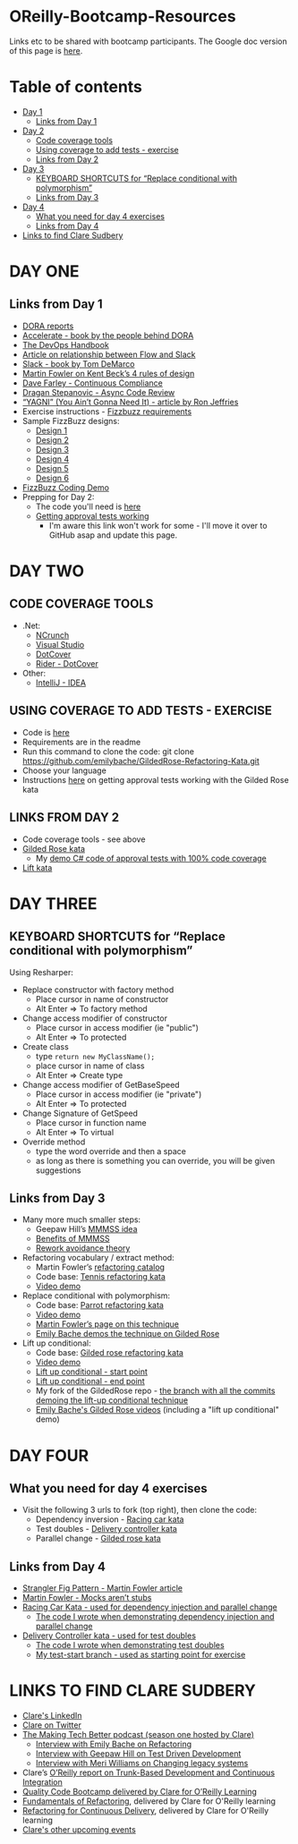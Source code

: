 # OReilly-Bootcamp-Resources
Links etc to be shared with bootcamp participants. The Google doc version of this page is [here](https://docs.google.com/document/d/1-R4NSu679ymbXBneWmib8HC4viaGqmkLzGGPu9ITSOE/edit?usp=sharing).

# Table of contents
- [Day 1](#day-one)
  - [Links from Day 1](#links-from-day-1)
- [Day 2](#day-two)
  - [Code coverage tools](#code-coverage-tools)
  - [Using coverage to add tests - exercise](#using-coverage-to-add-tests---exercise)
  - [Links from Day 2](#links-from-day-2)
- [Day 3](#day-three)
  - [KEYBOARD SHORTCUTS for “Replace conditional with polymorphism”](#keyboard-shortcuts-for-replace-conditional-with-polymorphism)
  - [Links from Day 3](#links-from-day-3)
- [Day 4](#day-four)
  - [What you need for day 4 exercises](#what-you-need-for-day-4-exercises)
  - [Links from Day 4](#links-from-day-4)
- [Links to find Clare Sudbery](#links-to-find-clare-sudbery)

# DAY ONE

## Links from Day 1

- [DORA reports](https://www.devops-research.com/research.html)
- [Accelerate - book by the people behind DORA](https://itrevolution.com/book/accelerate/)
- [The DevOps Handbook](https://learning.oreilly.com/library/view/the-devops-handbook/9781457191381/)
- [Article on relationship between Flow and Slack](https://www.sitepoint.com/we-simulated-waterfall-kanban-scrum-which-works-best/)
- [Slack - book by Tom DeMarco](https://www.penguinrandomhouse.com/books/39276/slack-by-tom-demarco/)
- [Martin Fowler on Kent Beck’s 4 rules of design](https://martinfowler.com/bliki/BeckDesignRules.html)
- [Dave Farley - Continuous Compliance](https://www.davefarley.net/?p=285)
- [Dragan Stepanovic - Async Code Review](https://www.infoq.com/articles/co-creation-patterns-software-development/)
- [“YAGNI” (You Ain’t Gonna Need It) - article by Ron Jeffries](https://ronjeffries.com/xprog/articles/practices/pracnotneed/)
- Exercise instructions - [Fizzbuzz requirements](https://www.sammancoaching.org/kata_descriptions/fizzbuzz.html)
- Sample FizzBuzz designs:
  - [Design 1](https://github.com/emilybache/FizzBuzzKata-Samples/blob/master/java/src/main/java/codingdojo/Fizzbuzz1.java)
  - [Design 2](https://github.com/emilybache/FizzBuzzKata-Samples/blob/master/java/src/main/java/codingdojo/Fizzbuzz2.java)
  - [Design 3](https://github.com/emilybache/FizzBuzzKata-Samples/blob/master/java/src/main/java/codingdojo/Fizzbuzz3.java)
  - [Design 4](https://github.com/emilybache/FizzBuzzKata-Samples/blob/master/java/src/main/java/codingdojo/Fizzbuzz4.java)
  - [Design 5](https://github.com/emilybache/FizzBuzzKata-Samples/blob/master/java/src/main/java/codingdojo/Fizzbuzz5.java)
  - [Design 6](https://github.com/emilybache/FizzBuzzKata-Samples/blob/master/java/src/main/java/codingdojo/Fizzbuzz6.java)
- [FizzBuzz Coding Demo](https://vimeo.com/813994444/d6a81e4275)
- Prepping for Day 2: 
  - The code you'll need is [here](https://github.com/emilybache/GildedRose-Refactoring-Kata)
  - [Getting approval tests working](/gilded-rose-approvals.md)
    - I'm aware this link won't work for some - I'll move it over to GitHub asap and update this page.
 
# DAY TWO 

## CODE COVERAGE TOOLS
- .Net:
  - [NCrunch](https://www.ncrunch.net/)
  - [Visual Studio](https://learn.microsoft.com/en-us/visualstudio/test/using-code-coverage-to-determine-how-much-code-is-being-tested?view=vs-2022&tabs=csharp)
  - [DotCover](https://www.jetbrains.com/dotcover)
  - [Rider - DotCover](https://www.jetbrains.com/help/rider/Settings_DotCover.html)
- Other:
  - [IntelliJ - IDEA](https://www.jetbrains.com/help/idea/code-coverage.html)

## USING COVERAGE TO ADD TESTS - EXERCISE 
- Code is [here](https://github.com/emilybache/GildedRose-Refactoring-Kata) 
- Requirements are in the readme
- Run this command to clone the code: git clone https://github.com/emilybache/GildedRose-Refactoring-Kata.git
- Choose your language
- Instructions [here](/gilded-rose-approvals.md) on getting approval tests working with the Gilded Rose kata

## LINKS FROM DAY 2
- Code coverage tools - see above
- [Gilded Rose kata](https://github.com/emilybache/GildedRose-Refactoring-Kata)
  - My [demo C# code of approval tests with 100% code coverage](https://github.com/claresudbery/GildedRose-Refactoring-Kata/tree/coverage-demo-complete)
- [Lift kata](https://github.com/emilybache/Lift-Kata/)

# DAY THREE

## KEYBOARD SHORTCUTS for “Replace conditional with polymorphism”

Using Resharper:

- Replace constructor with factory method
    - Place cursor in name of constructor
    - Alt Enter => To factory method
- Change access modifier of constructor
    - Place cursor in access modifier (ie "public")
    - Alt Enter => To protected
- Create class
    - type `return new MyClassName();`
    - place cursor in name of class
    - Alt Enter => Create type
- Change access modifier of GetBaseSpeed
    - Place cursor in access modifier (ie "private")
    - Alt Enter => To protected
- Change Signature of GetSpeed
    - Place cursor in function name
    - Alt Enter => To virtual
- Override method
    - type the word override and then a space
    - as long as there is something you can override, you will be given suggestions

## Links from Day 3

- Many more much smaller steps:
    - Geepaw Hill’s [MMMSS idea](https://www.geepawhill.org/2021/09/29/many-more-much-smaller-steps-first-sketch/)
    - [Benefits of MMMSS](https://www.geepawhill.org/2021/11/16/mmmss-the-intrinsic-benefit-of-steps/)
    - [Rework avoidance theory](https://www.geepawhill.org/2020/07/17/the-rat-rework-avoidance-theory/) 
- Refactoring vocabulary / extract method:
    - Martin Fowler’s [refactoring catalog](https://refactoring.com/catalog/)
    - Code base: [Tennis refactoring kata](https://github.com/emilybache/Tennis-Refactoring-Kata)
    - [Video demo](https://www.youtube.com/watch?v=8G0Y4kDdqNY)
- Replace conditional with polymorphism:
    - Code base: [Parrot refactoring kata](https://github.com/emilybache/Parrot-Refactoring-Kata)
    - [Video demo](https://drive.google.com/file/d/1-0jeMv9jg3Tpr_4ln13-8e1cVbIRshBh/view?usp=sharing)
    - [Martin Fowler’s page on this technique](https://refactoring.com/catalog/replaceConditionalWithPolymorphism.html)
    - [Emily Bache demos the technique on Gilded Rose](https://www.youtube.com/watch?v=NADVhSjeyJA)
- Lift up conditional:
    - Code base: [Gilded rose refactoring kata](https://github.com/emilybache/GildedRose-Refactoring-Kata)
    - [Video demo](https://vimeo.com/801311948/41a83a3c4e)
    - [Lift up conditional - start point](https://github.com/claresudbery/GildedRose-Refactoring-Kata/blob/csharp-liftup-start/csharp/GildedRose.cs) 
    - [Lift up conditional - end point](https://github.com/claresudbery/GildedRose-Refactoring-Kata/blob/csharp-liftup-demo/csharp/GildedRose.cs)
    - My fork of the GildedRose repo - [the branch with all the commits demoing the lift-up conditional technique](https://github.com/claresudbery/GildedRose-Refactoring-Kata/tree/csharp-liftup-demo)
    - [Emily Bache's Gilded Rose videos](https://clare-wiki.herokuapp.com/pages/think/code-princ/Refactoring#emilys-gilded-rose-demo-videos) (including a "lift up conditional" demo) 

# DAY FOUR

## What you need for day 4 exercises

- Visit the following 3 urls to fork (top right), then clone the code: 
    - Dependency inversion - [Racing car kata](https://github.com/emilybache/Racing-Car-Katas.git)
    - Test doubles - [Delivery controller kata](https://github.com/emilybache/DeliveryController-Refactoring-Kata.git)
    - Parallel change - [Gilded rose kata](https://github.com/emilybache/GildedRose-Refactoring-Kata)

## Links from Day 4

- [Strangler Fig Pattern - Martin Fowler article](https://martinfowler.com/bliki/StranglerFigApplication.html)
- [Martin Fowler - Mocks aren’t stubs](https://martinfowler.com/articles/mocksArentStubs.html)
- [Racing Car Kata - used for dependency injection and parallel change](https://github.com/emilybache/Racing-Car-Katas)
    - [The code I wrote when demonstrating dependency injection and parallel change](https://github.com/claresudbery/Racing-Car-Katas/blob/parallel-change-scratch/CSharp/TirePressureMonitoringSystem/Alarm.cs)
- [Delivery Controller kata - used for test doubles](https://github.com/emilybache/DeliveryController-Refactoring-Kata)
    - [The code I wrote when demonstrating test doubles](https://github.com/claresudbery/DeliveryController-Refactoring-Kata/blob/bootcamp-scratch/csharp/DeliveryControllerTest/DeliveryControllerTest.cs)
    - [My test-start branch - used as starting point for exercise](https://github.com/claresudbery/DeliveryController-Refactoring-Kata/tree/test-start)

# LINKS TO FIND CLARE SUDBERY

- [Clare's LinkedIn](https://www.linkedin.com/in/clare-sudbery-she-her-35939540/)
- [Clare on Twitter](https://twitter.com/ClareSudbery)
- [The Making Tech Better podcast (season one hosted by Clare)](https://www.madetech.com/podcast/)  
  - [Interview with Emily Bache on Refactoring](https://www.madetech.com/podcast/episode-19-emily-bache/)
  - [Interview with Geepaw Hill on Test Driven Development](https://www.madetech.com/podcast/episode-15-geepaw-hill/)
  - [Interview with Meri Williams on Changing legacy systems](https://www.madetech.com/podcast/episode-10-meri-williams/)
- Clare’s [O’Reilly report on Trunk-Based Development and Continuous Integration](https://www.oreilly.com/library/view/what-is-trunk-based/9781098146658/)
- [Quality Code Bootcamp delivered by Clare for O’Reilly Learning](https://learning.oreilly.com/live-events/quality-code-boot-camp/0636920086483/)
- [Fundamentals of Refactoring](https://learning.oreilly.com/live-events/fundamentals-of-refactoring/0636920069707/0636920069705/), delivered by Clare for O'Reilly learning
- [Refactoring for Continuous Delivery](https://learning.oreilly.com/live-events/refactoring-for-continuous-delivery/0636920074785/0636920074784/), delivered by Clare for O'Reilly learning
- [Clare's other upcoming events](https://medium.com/a-woman-in-technology/events-28336c2586df)

